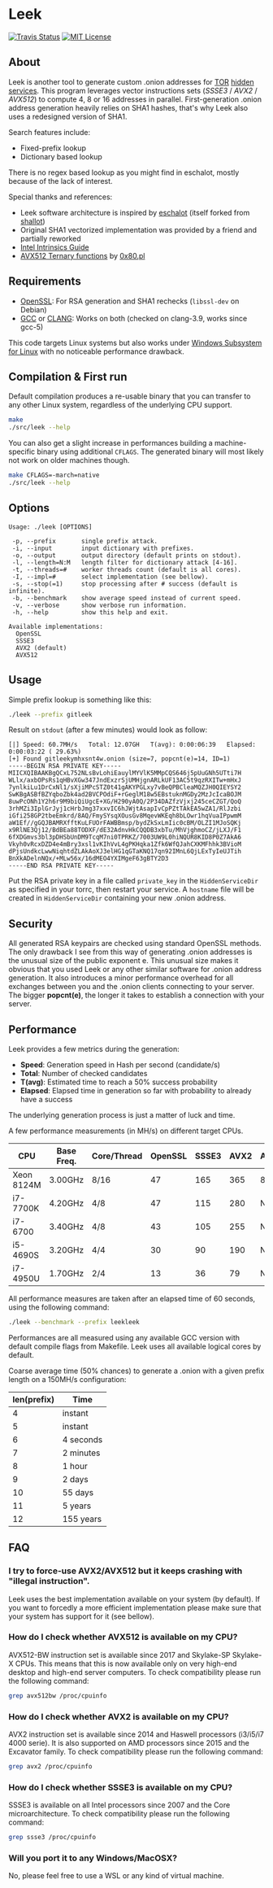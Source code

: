 Leek
====

[![Travis Status][travis_img]][travis_url]
[![MIT License][license_img]][license_url]


About
-----
Leek is another tool to generate custom .onion addresses for [TOR] [hidden services](https://www.torproject.org/docs/hidden-services).
This program leverages vector instructions sets (_SSSE3_ / _AVX2_ / _AVX512_) to compute 4, 8 or 16 addresses in parallel.
First-generation .onion address generation heavily relies on SHA1 hashes, that's why Leek also uses a redesigned version of SHA1.

Search features include:
   - Fixed-prefix lookup
   - Dictionary based lookup

There is no regex based lookup as you might find in eschalot, mostly because of the lack of interest.

Special thanks and references:
   - Leek software architecture is inspired by [eschalot] (itself forked from [shallot])
   - Original SHA1 vectorized implementation was provided by a friend and partially reworked
   - [Intel Intrinsics Guide]
   - [AVX512 Ternary functions] by [0x80.pl]


Requirements
------------
   - [OpenSSL]: For RSA generation and SHA1 rechecks (`libssl-dev` on Debian)
   - [GCC] or [CLANG]: Works on both (checked on clang-3.9, works since gcc-5)

This code targets Linux systems but also works under [Windows Subsystem for Linux] with no noticeable performance drawback.


Compilation & First run
-----------------------

Default compilation produces a re-usable binary that you can transfer to any other Linux system, regardless of the underlying CPU support.

```sh
make
./src/leek --help
```

You can also get a slight increase in performances building a machine-specific binary using additional `CFLAGS`.
The generated binary will most likely not work on older machines though.

```sh
make CFLAGS=-march=native
./src/leek --help
```


Options
-------
	Usage: ./leek [OPTIONS]
	
	 -p, --prefix       single prefix attack.
	 -i, --input        input dictionary with prefixes.
	 -o, --output       output directory (default prints on stdout).
	 -l, --length=N:M   length filter for dictionary attack [4-16].
	 -t, --threads=#    worker threads count (default is all cores).
	 -I, --impl=#       select implementation (see bellow).
	 -s, --stop(=1)     stop processing after # success (default is infinite).
	 -b, --benchmark    show average speed instead of current speed.
	 -v, --verbose      show verbose run information.
	 -h, --help         show this help and exit.
	
	Available implementations:
	  OpenSSL
	  SSSE3
	  AVX2 (default)
	  AVX512

Usage
-----
Simple prefix lookup is something like this:

```sh
./leek --prefix gitleek
```

Result on `stdout` (after a few minutes) would look as follow:
```
[|] Speed: 60.7MH/s   Total: 12.07GH   T(avg): 0:00:06:39   Elapsed: 0:00:03:22 ( 29.63%)
[+] Found gitleekymhxsnt4w.onion (size=7, popcnt(e)=14, ID=1)
-----BEGIN RSA PRIVATE KEY-----
MIICXQIBAAKBgQCxL752NLsBvLohiEauylMYVlK5MMpCQS646j5pUuGNh5UTti7H
WLlx/axbOPsRs1qHBvXGw347JndExzrSjUMHjgnARLkUF13AC5t9qzRXITw+mHxJ
7ynlkiLu1DrCxNl1/sXjiMPcSTZ0t41gAKYPGLxy7vBeQPBCleaMQZJH0QIEYSY2
SwKBgASBfBZYqboZbk4ad2BVCPOdiF+rGeglM18w5EBstuknMGDy2MzJcIcaBOJM
8uwPcONh1Y2h6r9M9biQiUgcE+XG/H290yA0Q/2P34DAZfzVjxj245ceCZGT/QoQ
3rhMZi3IplGrJyj1cHrbJmg37xxvIC6hJWjtAsapIvCpPZtTAkEA5wZA1/RlJzbi
iGfi258GP2tbeEmkrd/8AQ/FmySYsqXOusGv8MqevWKEqh8bLOwr1hqVuaIPpwmM
aW1Ef//gGQJBAMRXfftKuLFUOrFAWBBmsp/bydZkSxLmIic0cBM/OLZI1MJoSQKj
x9RlNE3Qj12/BdBEa88TODXF/dE32AdnvHkCQQDB3xbTu/MhVjghmoCZ/jLXJ/F1
6fXDGmvs3bl3pDHSbUnDM9TcqM7ni0TPRKZ/7003UW9L0hiNQUR8KID8P0Z7AkA6
Vkyh0vRcxDZD4e4mBry3xsl1vKIhVvL4gPKHqka1Zfk6WfQJahCXKMFhhk3BVioM
dPjsUndkcLwwNiqhtdZLAkAoXJ3elHG1qGTaKNQ17qn92IMnL6QjLExTyIeUJTih
BnXkADelnNQx/+MLw56x/16dMEO4YXIMgeF63gBTY2D3
-----END RSA PRIVATE KEY-----
```

Put the RSA private key in a file called `private_key` in the `HiddenServiceDir` as specified in your torrc, then restart your service.
A `hostname` file will be created in `HiddenServiceDir` containing your new .onion address.


Security
--------
All generated RSA keypairs are checked using standard OpenSSL methods.
The only drawback I see from this way of generating .onion addresses is the unusual size of the public exponent e.
This unusual size makes it obvious that you used Leek or any other similar software for .onion address generation.
It also introduces a minor performance overhead for all exchanges between you and the .onion clients connecting to your server.
The bigger **popcnt(e)**, the longer it takes to establish a connection with your server.


Performance
-----------
Leek provides a few metrics during the generation:
   - **Speed**: Generation speed in Hash per second (candidate/s)
   - **Total**: Number of checked candidates
   - **T(avg)**: Estimated time to reach a 50% success probability
   - **Elapsed**: Elapsed time in generation so far with probability to already have a success

The underlying generation process is just a matter of luck and time.

A few performance measurements (in MH/s) on different target CPUs.

| CPU        | Base Freq.  | Core/Thread | OpenSSL |   SSSE3 |    AVX2 |  AVX512 |
|------------|-------------|-------------|---------|---------|---------|---------|
| Xeon 8124M |     3.00GHz |       8/16  |      47 |     165 |     365 |     850 |
|   i7-7700K |     4.20GHz |        4/8  |      47 |     115 |     280 |     N/A |
|   i7-6700  |     3.40GHz |        4/8  |      43 |     105 |     255 |     N/A |
|   i5-4690S |     3.20GHz |        4/4  |      30 |      90 |     190 |     N/A |
|   i7-4950U |     1.70GHz |        2/4  |      13 |      36 |      79 |     N/A |

All performance measures are taken after an elapsed time of 60 seconds, using the following command:
```sh
./leek --benchmark --prefix leekleek
```
Performances are all measured using any available GCC version with default compile flags from Makefile.
Leek uses all available logical cores by default.


Coarse average time (50% chances) to generate a .onion with a given prefix length on a 150MH/s configuration:

| len(prefix) | Time          |
|-------------|---------------|
| 4           | instant       |
| 5           | instant       |
| 6           | 4 seconds     |
| 7           | 2 minutes     |
| 8           | 1 hour        |
| 9           | 2 days        |
| 10          | 55 days       |
| 11          | 5 years       |
| 12          | 155 years     |


FAQ
---

### I try to force-use AVX2/AVX512 but it keeps crashing with "illegal instruction".

Leek uses the best implementation available on your system (by default).
If you want to forcedly a more efficient implementation please make sure that your system has support for it (see bellow).

### How do I check whether AVX512 is available on my CPU?

AVX512-BW instruction set is available since 2017 and Skylake-SP Skylake-X CPUs.
This means that this is now available only on very high-end desktop and high-end server computers.
To check compatibility please run the following command:
```sh
grep avx512bw /proc/cpuinfo
```

### How do I check whether AVX2 is available on my CPU?

AVX2 instruction set is available since 2014 and Haswell processors (i3/i5/i7 4000 serie).
It is also supported on AMD processors since 2015 and the Excavator family.
To check compatibility please run the following command:
```sh
grep avx2 /proc/cpuinfo
```

### How do I check whether SSSE3 is available on my CPU?

SSSE3 is available on all Intel processors since 2007 and the Core microarchitecture.
To check compatibility please run the following command:
```sh
grep ssse3 /proc/cpuinfo
```

### Will you port it to any Windows/MacOSX?

No, please feel free to use a WSL or any kind of virtual machine.


   [Windows Subsystem for Linux]: <https://msdn.microsoft.com/en-us/commandline/wsl/about>
   [TOR]: <https://www.torproject.org>
   [OpenSSL]: <https://www.openssl.org>
   [Linux]: <https://www.linux.org>
   [GCC]: <https://gcc.gnu.org>
   [CLANG]: <https://clang.llvm.org/>
   [eschalot]: <https://github.com/ReclaimYourPrivacy/eschalot>
   [shallot]: <https://github.com/katmagic/Shallot>
   [travis_img]: <https://travis-ci.org/morian/leek.svg?branch=master>
   [travis_url]: <https://travis-ci.org/morian/leek>
   [license_img]: <https://img.shields.io/badge/license-MIT-blue.svg>
   [license_url]: <https://github.com/morian/leek/blob/master/LICENSE>
   [AVX512 Ternary functions]: <http://0x80.pl/articles/avx512-ternary-functions.html>
   [Intel Intrinsics Guide]: <https://software.intel.com/sites/landingpage/IntrinsicsGuide/>
   [0x80.pl]: <http://0x80.pl>
